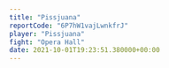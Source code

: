 ```yaml
---
title: "Pissjuana"
reportCode: "6P7hW1vajLwnkfrJ"
player: "Pissjuana"
fight: "Opera Hall"
date: 2021-10-01T19:23:51.380000+00:00
---
```

